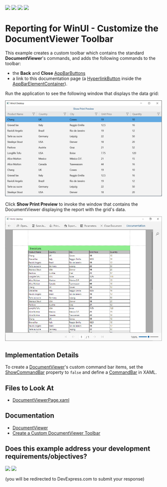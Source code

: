 <!-- default badges list -->
![](https://img.shields.io/endpoint?url=https://codecentral.devexpress.com/api/v1/VersionRange/422864203/21.2.4%2B)
[![](https://img.shields.io/badge/Open_in_DevExpress_Support_Center-FF7200?style=flat-square&logo=DevExpress&logoColor=white)](https://supportcenter.devexpress.com/ticket/details/T1040667)
[![](https://img.shields.io/badge/📖_How_to_use_DevExpress_Examples-e9f6fc?style=flat-square)](https://docs.devexpress.com/GeneralInformation/403183)
[![](https://img.shields.io/badge/💬_Leave_Feedback-feecdd?style=flat-square)](#does-this-example-address-your-development-requirementsobjectives)
<!-- default badges end -->
# Reporting for WinUI - Customize the DocumentViewer Toolbar

This example creates a custom toolbar which contains the standard **DocumentViewer**'s commands, and adds the following commands to the toolbar:
- the **Back** and **Close** [AppBarButtons](https://docs.microsoft.com/en-us/windows/windows-app-sdk/api/winrt/microsoft.ui.xaml.controls.appbarbutton)
- a link to this documentation page (a [HyperlinkButton](https://docs.microsoft.com/en-us/windows/windows-app-sdk/api/winrt/microsoft.ui.xaml.controls.hyperlinkbutton) inside the [AppBarElementContainer](https://docs.microsoft.com/en-us/windows/windows-app-sdk/api/winrt/microsoft.ui.xaml.controls.appbarelementcontainer)).

Run the application to see the following window that displays the data grid:

![Customize DocumentViewer Toolbar Example - Grid](/images/screenshot_grid.png)

Click **Show Print Preview** to invoke the window that contains the DocumentViewer displaying the report with the grid's data.

![Customize DocumentViewer Toolbar Example - DocumentViewer](/images/screenshot_documentviewer.png)

## Implementation Details

To create a [DocumentViewer](https://docs.devexpress.com/WinUI/DevExpress.WinUI.DocumentViewer.DocumentViewer)'s custom command bar items, set the [ShowCommandBar](https://docs.devexpress.com/WinUI/DevExpress.WinUI.DocumentViewer.DocumentViewer.ShowCommandBar) property to `false` and define a [CommandBar](https://docs.microsoft.com/en-us/windows/windows-app-sdk/api/winrt/microsoft.ui.xaml.controls.commandbar) in XAML.
## Files to Look At

- [DocumentViewerPage.xaml](/CS/CustomizeDocumentViewerToolbarExample/Views/DocumentViewerPage.xaml)


## Documentation

- [DocumentViewer](https://docs.devexpress.com/WinUI/DevExpress.WinUI.DocumentViewer.DocumentViewer?v=21.2)
- [Create a Custom DocumentViewer Toolbar](https://docs.devexpress.com/XtraReports/403462/winui-reporting/document-viewer/api-and-customization/customize-the-document-viewer-toolbar)
<!-- feedback -->
## Does this example address your development requirements/objectives?

[<img src="https://www.devexpress.com/support/examples/i/yes-button.svg"/>](https://www.devexpress.com/support/examples/survey.xml?utm_source=github&utm_campaign=winui-create-a-custom-documentviewer-toolbar&~~~was_helpful=yes) [<img src="https://www.devexpress.com/support/examples/i/no-button.svg"/>](https://www.devexpress.com/support/examples/survey.xml?utm_source=github&utm_campaign=winui-create-a-custom-documentviewer-toolbar&~~~was_helpful=no)

(you will be redirected to DevExpress.com to submit your response)
<!-- feedback end -->
